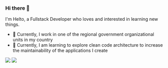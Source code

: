### Hi there 👋

I'm Helto, a Fullstack Developer who loves and interested in learning new things.
- 🔭 Currently, I work in one of the regional government organizational units in my country
- 🌱 Currently, I am learning to explore clean code architecture to increase the maintainability of the applications I create

<img src="https://github-readme-stats.vercel.app/api?username=helmianto&show_icons=true&theme=transparent" /> 

<img src="https://github-readme-stats.vercel.app/api/top-langs/?username=helmianto&layout=donut" /> 

<!--
**helmianto/helmianto** is a ✨ _special_ ✨ repository because its `README.md` (this file) appears on your GitHub profile.

Here are some ideas to get you started:

- 🔭 I’m currently working on ...
- 🌱 I’m currently learning ...
- 👯 I’m looking to collaborate on ...
- 🤔 I’m looking for help with ...
- 💬 Ask me about ...
- 📫 How to reach me: ...
- 😄 Pronouns: ...
- ⚡ Fun fact: ...
-->
